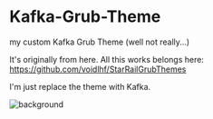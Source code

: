 # Kafka-Grub-Theme
my custom Kafka Grub Theme (well not really...)

It's originally from here. All this works belongs here: https://github.com/voidlhf/StarRailGrubThemes

I'm just replace the theme with Kafka.

![background](https://github.com/user-attachments/assets/e8eeadab-5974-4eed-b6ec-39593064543e)
